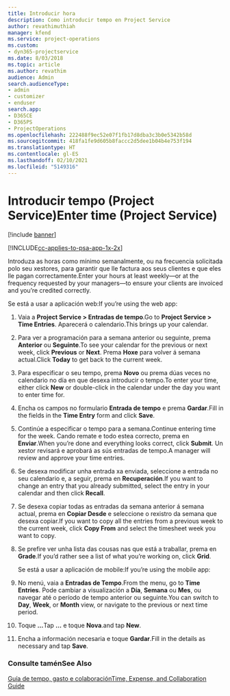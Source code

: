 ```yaml
---
title: Introducir hora
description: Como introducir tempo en Project Service
author: revathimuthiah
manager: kfend
ms.service: project-operations
ms.custom:
- dyn365-projectservice
ms.date: 8/03/2018
ms.topic: article
ms.author: revathim
audience: Admin
search.audienceType:
- admin
- customizer
- enduser
search.app:
- D365CE
- D365PS
- ProjectOperations
ms.openlocfilehash: 222488f9ec52e07f1fb17d8dba3c3b0e5342b58d
ms.sourcegitcommit: 418fa1fe9d605b8faccc2d5dee1b04b4e753f194
ms.translationtype: HT
ms.contentlocale: gl-ES
ms.lasthandoff: 02/10/2021
ms.locfileid: "5149316"
---
```

# <a name="enter-time-project-service"></a><span data-ttu-id="a9840-103">Introducir tempo (Project Service)</span><span class="sxs-lookup"><span data-stu-id="a9840-103">Enter time (Project Service)</span></span>

[!include [banner](../includes/psa-now-project-operations.md)]

[!INCLUDE[cc-applies-to-psa-app-1x-2x](../includes/cc-applies-to-psa-app-1x-2x.md)]

<span data-ttu-id="a9840-104">Introduza as horas como mínimo semanalmente, ou na frecuencia solicitada polo seu xestores, para garantir que lle factura aos seus clientes e que eles lle pagan correctamente.</span><span class="sxs-lookup"><span data-stu-id="a9840-104">Enter your hours at least weekly—or at the frequency requested by your managers—to ensure your clients are invoiced and you’re credited correctly.</span></span>  
  
 <span data-ttu-id="a9840-105">Se está a usar a aplicación web:</span><span class="sxs-lookup"><span data-stu-id="a9840-105">If you’re using the web app:</span></span>  
  
1. <span data-ttu-id="a9840-106">Vaia a **Project Service > Entradas de tempo**.</span><span class="sxs-lookup"><span data-stu-id="a9840-106">Go to **Project Service > Time Entries**.</span></span> <span data-ttu-id="a9840-107">Aparecerá o calendario.</span><span class="sxs-lookup"><span data-stu-id="a9840-107">This brings up your calendar.</span></span>  
  
2. <span data-ttu-id="a9840-108">Para ver a programación para a semana anterior ou seguinte, prema **Anterior** ou **Seguinte**.</span><span class="sxs-lookup"><span data-stu-id="a9840-108">To see your calendar for the previous or next week, click **Previous** or **Next**.</span></span> <span data-ttu-id="a9840-109">Prema **Hoxe** para volver á semana actual.</span><span class="sxs-lookup"><span data-stu-id="a9840-109">Click **Today** to get back to the current week.</span></span>  
  
3. <span data-ttu-id="a9840-110">Para especificar o seu tempo, prema **Novo** ou prema dúas veces no calendario no día en que desexa introducir o tempo.</span><span class="sxs-lookup"><span data-stu-id="a9840-110">To enter your time, either click **New** or double-click in the calendar under the day you want to enter time for.</span></span>  
  
4. <span data-ttu-id="a9840-111">Encha os campos no formulario **Entrada de tempo** e prema **Gardar**.</span><span class="sxs-lookup"><span data-stu-id="a9840-111">Fill in the fields in the **Time Entry** form and click **Save**.</span></span>  
  
5. <span data-ttu-id="a9840-112">Continúe a especificar o tempo para a semana.</span><span class="sxs-lookup"><span data-stu-id="a9840-112">Continue entering time for the week.</span></span> <span data-ttu-id="a9840-113">Cando remate e todo estea correcto, prema en **Enviar**.</span><span class="sxs-lookup"><span data-stu-id="a9840-113">When you’re done and everything looks correct, click **Submit**.</span></span> <span data-ttu-id="a9840-114">Un xestor revisará e aprobará as sús entradas de tempo.</span><span class="sxs-lookup"><span data-stu-id="a9840-114">A manager will review and approve your time entries.</span></span>  
  
6. <span data-ttu-id="a9840-115">Se desexa modificar unha entrada xa enviada, seleccione a entrada no seu calendario e, a seguir, prema en **Recuperación**.</span><span class="sxs-lookup"><span data-stu-id="a9840-115">If you want to change an entry that you already submitted, select the entry in your calendar and then click **Recall**.</span></span>  
  
7. <span data-ttu-id="a9840-116">Se desexa copiar todas as entradas da semana anterior á semana actual, prema en **Copiar Desde** e seleccione o rexistro da semana que desexa copiar.</span><span class="sxs-lookup"><span data-stu-id="a9840-116">If you want to copy all the entries from a previous week to the current week, click **Copy From** and select the timesheet week you want to copy.</span></span>  
  
8. <span data-ttu-id="a9840-117">Se prefire ver unha lista das cousas nas que está a traballar, prema en **Grade**.</span><span class="sxs-lookup"><span data-stu-id="a9840-117">If you’d rather see a list of what you’re working on, click **Grid**.</span></span>  
  
   <span data-ttu-id="a9840-118">Se está a usar a aplicación de mobile:</span><span class="sxs-lookup"><span data-stu-id="a9840-118">If you’re using the mobile app:</span></span>  
  
9. <span data-ttu-id="a9840-119">No menú, vaia a **Entradas de Tempo**.</span><span class="sxs-lookup"><span data-stu-id="a9840-119">From the menu, go to **Time Entries**.</span></span>     <span data-ttu-id="a9840-120">Pode cambiar a visualización a **Día**, **Semana** ou **Mes**, ou navegar até o período de tempo anterior ou seguinte.</span><span class="sxs-lookup"><span data-stu-id="a9840-120">You can switch to **Day**, **Week**, or **Month** view, or navigate to the previous or next time period.</span></span>  
  
10. <span data-ttu-id="a9840-121">Toque **…**</span><span class="sxs-lookup"><span data-stu-id="a9840-121">Tap **…**</span></span> <span data-ttu-id="a9840-122">e toque **Nova**.</span><span class="sxs-lookup"><span data-stu-id="a9840-122">and tap **New**.</span></span>  
  
11. <span data-ttu-id="a9840-123">Encha a información necesaria e toque **Gardar**.</span><span class="sxs-lookup"><span data-stu-id="a9840-123">Fill in the details as necessary and tap **Save**.</span></span>  
  
### <a name="see-also"></a><span data-ttu-id="a9840-124">Consulte tamén</span><span class="sxs-lookup"><span data-stu-id="a9840-124">See Also</span></span>  
 [<span data-ttu-id="a9840-125">Guía de tempo, gasto e colaboración</span><span class="sxs-lookup"><span data-stu-id="a9840-125">Time, Expense, and Collaboration Guide</span></span>](../psa/time-expense-collaboration-guide.md)
